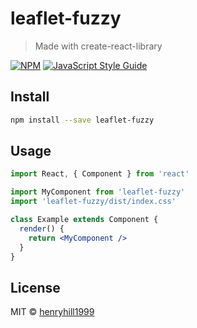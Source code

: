 # leaflet-fuzzy

> Made with create-react-library

[![NPM](https://img.shields.io/npm/v/leaflet-fuzzy.svg)](https://www.npmjs.com/package/leaflet-fuzzy) [![JavaScript Style Guide](https://img.shields.io/badge/code_style-standard-brightgreen.svg)](https://standardjs.com)

## Install

```bash
npm install --save leaflet-fuzzy
```

## Usage

```jsx
import React, { Component } from 'react'

import MyComponent from 'leaflet-fuzzy'
import 'leaflet-fuzzy/dist/index.css'

class Example extends Component {
  render() {
    return <MyComponent />
  }
}
```

## License

MIT © [henryhill1999](https://github.com/henryhill1999)
